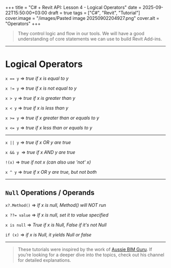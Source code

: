 +++
title = "C# + Revit API: Lesson 4 - Logical Operators"
date = 2025-09-22T15:50:00+03:00
draft = true
tags = ["C#", "Revit", "Tutorial"]
cover.image = "/images/Pasted image 20250902204927.png"
cover.alt = "Operators"
+++

 > They control logic and flow in our tools.
 > We will have a good understanding of core statements we can use to build Revit Add-ins.

---
# Logical Operators

`x == y` => *true  if x is equal to y*

`x != y` => *true if x is not equal to y*

`x > y` => *true if x is greater than y*

`x < y` => *true if x is less than y*

`x >= y` => *true if x greater than or equals to y*

`x <= y` => *true if x less than or equals to y*

---

`x || y` => *true if x OR y are true*

`x && y `=> *true if x AND y are true*

`!(x)` => *true if not x (can also use 'not' x)*

`x ^ y` => *true if x OR y are true, but not both*  

---
## `Null` Operations / Operands


`x?.Method()` => *If x is null, Method() will NOT run*

`x ??= value` => *If x is null, set it to value specified*

`x is null` => *True if x is Null, False if it's not Null*

`if (x)` => *if x is Null, it yields Null or false*

---

> These tutorials were inspired by the work of [Aussie BIM Guru](https://www.youtube.com/@AussieBIMGuru). If you’re looking for a deeper dive into the topics, check out his channel for detailed explanations.